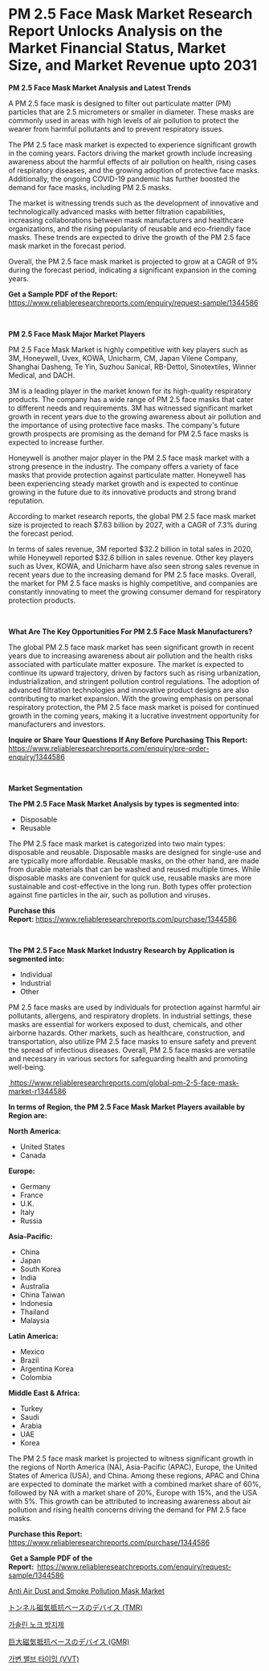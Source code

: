 <p><h1>PM 2.5 Face Mask Market Research Report Unlocks Analysis on the Market Financial Status, Market Size, and Market Revenue upto 2031</h1></p><p><strong>PM 2.5 Face Mask Market Analysis and Latest Trends</strong></p>
<p><p>A PM 2.5 face mask is designed to filter out particulate matter (PM) particles that are 2.5 micrometers or smaller in diameter. These masks are commonly used in areas with high levels of air pollution to protect the wearer from harmful pollutants and to prevent respiratory issues.</p><p>The PM 2.5 face mask market is expected to experience significant growth in the coming years. Factors driving the market growth include increasing awareness about the harmful effects of air pollution on health, rising cases of respiratory diseases, and the growing adoption of protective face masks. Additionally, the ongoing COVID-19 pandemic has further boosted the demand for face masks, including PM 2.5 masks.</p><p>The market is witnessing trends such as the development of innovative and technologically advanced masks with better filtration capabilities, increasing collaborations between mask manufacturers and healthcare organizations, and the rising popularity of reusable and eco-friendly face masks. These trends are expected to drive the growth of the PM 2.5 face mask market in the forecast period.</p><p>Overall, the PM 2.5 face mask market is projected to grow at a CAGR of 9% during the forecast period, indicating a significant expansion in the coming years.</p></p>
<p><strong>Get a Sample PDF of the Report:&nbsp;</strong> <a href="https://www.reliableresearchreports.com/enquiry/request-sample/1344586">https://www.reliableresearchreports.com/enquiry/request-sample/1344586</a></p>
<p>&nbsp;</p>
<p><strong>PM 2.5 Face Mask Major Market Players</strong></p>
<p><p>PM 2.5 Face Mask Market is highly competitive with key players such as 3M, Honeywell, Uvex, KOWA, Unicharm, CM, Japan Vilene Company, Shanghai Dasheng, Te Yin, Suzhou Sanical, RB-Dettol, Sinotextiles, Winner Medical, and DACH. </p><p>3M is a leading player in the market known for its high-quality respiratory products. The company has a wide range of PM 2.5 face masks that cater to different needs and requirements. 3M has witnessed significant market growth in recent years due to the growing awareness about air pollution and the importance of using protective face masks. The company's future growth prospects are promising as the demand for PM 2.5 face masks is expected to increase further.</p><p>Honeywell is another major player in the PM 2.5 face mask market with a strong presence in the industry. The company offers a variety of face masks that provide protection against particulate matter. Honeywell has been experiencing steady market growth and is expected to continue growing in the future due to its innovative products and strong brand reputation.</p><p>According to market research reports, the global PM 2.5 face mask market size is projected to reach $7.63 billion by 2027, with a CAGR of 7.3% during the forecast period. </p><p>In terms of sales revenue, 3M reported $32.2 billion in total sales in 2020, while Honeywell reported $32.6 billion in sales revenue. Other key players such as Uvex, KOWA, and Unicharm have also seen strong sales revenue in recent years due to the increasing demand for PM 2.5 face masks. Overall, the market for PM 2.5 face masks is highly competitive, and companies are constantly innovating to meet the growing consumer demand for respiratory protection products.</p></p>
<p>&nbsp;</p>
<p><strong>What Are The Key Opportunities For PM 2.5 Face Mask Manufacturers?</strong></p>
<p><p>The global PM 2.5 face mask market has seen significant growth in recent years due to increasing awareness about air pollution and the health risks associated with particulate matter exposure. The market is expected to continue its upward trajectory, driven by factors such as rising urbanization, industrialization, and stringent pollution control regulations. The adoption of advanced filtration technologies and innovative product designs are also contributing to market expansion. With the growing emphasis on personal respiratory protection, the PM 2.5 face mask market is poised for continued growth in the coming years, making it a lucrative investment opportunity for manufacturers and investors.</p></p>
<p><strong>Inquire or Share Your Questions If Any Before Purchasing This Report:</strong> <a href="https://www.reliableresearchreports.com/enquiry/pre-order-enquiry/1344586">https://www.reliableresearchreports.com/enquiry/pre-order-enquiry/1344586</a></p>
<p>&nbsp;</p>
<p><strong>Market Segmentation</strong></p>
<p><strong>The PM 2.5 Face Mask Market Analysis by types is segmented into:</strong></p>
<p><ul><li>Disposable</li><li>Reusable</li></ul></p>
<p><p>The PM 2.5 face mask market is categorized into two main types: disposable and reusable. Disposable masks are designed for single-use and are typically more affordable. Reusable masks, on the other hand, are made from durable materials that can be washed and reused multiple times. While disposable masks are convenient for quick use, reusable masks are more sustainable and cost-effective in the long run. Both types offer protection against fine particles in the air, such as pollution and viruses.</p></p>
<p><strong>Purchase this Report:&nbsp;</strong><a href="https://www.reliableresearchreports.com/purchase/1344586">https://www.reliableresearchreports.com/purchase/1344586</a></p>
<p>&nbsp;</p>
<p><strong>The PM 2.5 Face Mask Market Industry Research by Application is segmented into:</strong></p>
<p><ul><li>Individual</li><li>Industrial</li><li>Other</li></ul></p>
<p><p>PM 2.5 face masks are used by individuals for protection against harmful air pollutants, allergens, and respiratory droplets. In industrial settings, these masks are essential for workers exposed to dust, chemicals, and other airborne hazards. Other markets, such as healthcare, construction, and transportation, also utilize PM 2.5 face masks to ensure safety and prevent the spread of infectious diseases. Overall, PM 2.5 face masks are versatile and necessary in various sectors for safeguarding health and promoting well-being.</p></p>
<p><a href="https://www.reliableresearchreports.com/global-pm-2-5-face-mask-market-r1344586">&nbsp;https://www.reliableresearchreports.com/global-pm-2-5-face-mask-market-r1344586</a></p>
<p><strong>In terms of Region, the PM 2.5 Face Mask Market Players available by Region are:</strong></p>
<p>
    <p> <strong> North America: </strong>
        <ul>
            <li>United States</li>
            <li>Canada</li>
        </ul>
        </p> 
    <p> <strong> Europe: </strong>
        <ul>
            <li>Germany</li>
            <li>France</li>
            <li>U.K.</li>
            <li>Italy</li>
            <li>Russia</li>
        </ul>
        </p> 
    <p> <strong> Asia-Pacific: </strong>
        <ul>
            <li>China</li>
            <li>Japan</li>
            <li>South Korea</li>
            <li>India</li>
            <li>Australia</li>
            <li>China Taiwan</li>
            <li>Indonesia</li>
            <li>Thailand</li>
            <li>Malaysia</li>
        </ul>
        </p> 
    <p> <strong> Latin America: </strong>
        <ul>
            <li>Mexico</li>
            <li>Brazil</li>
            <li>Argentina Korea</li>
            <li>Colombia</li>
        </ul>
        </p> 
    <p> <strong> Middle East & Africa: </strong>
        <ul>
            <li>Turkey</li>
            <li>Saudi</li>
            <li>Arabia</li>
            <li>UAE</li>
            <li>Korea</li>
        </ul>
    </p>
    </p>
<p><p>The PM 2.5 face mask market is projected to witness significant growth in the regions of North America (NA), Asia-Pacific (APAC), Europe, the United States of America (USA), and China. Among these regions, APAC and China are expected to dominate the market with a combined market share of 60%, followed by NA with a market share of 20%, Europe with 15%, and the USA with 5%. This growth can be attributed to increasing awareness about air pollution and rising health concerns driving the demand for PM 2.5 face masks.</p></p>
<p><strong>Purchase this Report: </strong><a href="https://www.reliableresearchreports.com/purchase/1344586">https://www.reliableresearchreports.com/purchase/1344586</a></p>
<p>&nbsp;<strong>Get a Sample PDF of the Report:&nbsp;&nbsp;</strong><a href="https://www.reliableresearchreports.com/enquiry/request-sample/1344586">https://www.reliableresearchreports.com/enquiry/request-sample/1344586</a></p>
<p><strong></strong></p>
<p><p><a href="https://github.com/barbarakss89/Market-Research-Report-List-1/blob/main/anti-air-dust-and-smoke-pollution-mask-market.md">Anti Air Dust and Smoke Pollution Mask Market</a></p><p><a href="https://github.com/CieloStamm/Market-Research-Report-List-1/blob/main/7525209100144.md">トンネル磁気抵抗ベースのデバイス (TMR)</a></p><p><a href="https://medium.com/@estelwisozk1/%EA%B0%80%EC%86%94%EB%A6%B0-%EC%95%88%ED%8B%B0%EB%85%B8%ED%81%AC-%EC%97%90%EC%9D%B4%EC%A0%84%ED%8A%B8-%EC%8B%9C%EC%9E%A5-%EB%B6%84%EC%84%9D-%EA%B7%B8-cagr-%EC%8B%9C%EC%9E%A5-%EC%84%B8%EB%B6%84%ED%99%94-%EB%B0%8F-%EA%B8%80%EB%A1%9C%EB%B2%8C-%EC%82%B0%EC%97%85-%EA%B0%9C%EC%9A%94-7812c62fb83d">가솔린 노크 방지제</a></p><p><a href="https://github.com/nemesis2824/Market-Research-Report-List-1/blob/main/2607369100143.md">巨大磁気抵抗ベースのデバイス (GMR)</a></p><p><a href="https://github.com/widodosean92/Market-Research-Report-List-1/blob/main/490067191444.md">가변 밸브 타이밍 (VVT)</a></p></p>